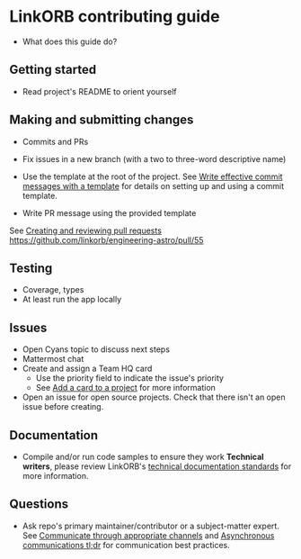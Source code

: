 # LinkORB contributing guide

- What does this guide do?

## Getting started

- Read project's README to orient yourself

## Making and submitting changes

- Commits and PRs
- Fix issues in a new branch (with a two to three-word descriptive name)
- Use the template at the root of the project. See [Write effective commit messages with a template](https://engineering.linkorb.com/topics/git/articles/commit-template) for details on setting up and using a commit template.

- Write PR message using the provided template

See [Creating and reviewing pull requests](https://engineering.linkorb.com/topics/git/articles/reviewing-pr/)
https://github.com/linkorb/engineering-astro/pull/55

## Testing

- Coverage, types
- At least run the app locally

## Issues

- Open Cyans topic to discuss next steps
- Mattermost chat
- Create and assign a Team HQ card
  - Use the priority field to indicate the issue's priority
  - See [Add a card to a project](https://engineering.linkorb.com/about/culture-handbook/project-cards/#add-a-card-to-a-project) for more information
- Open an issue for open source projects. Check that there isn't an open issue before creating.

## Documentation

- Compile and/or run code samples to ensure they work
**Technical writers**, please review LinkORB's [technical documentation standards](https://engineering.linkorb.com/topics/technical-documentation/articles/standards/) for more information.

## Questions

- Ask repo's primary maintainer/contributor or a subject-matter expert. See [Communicate through appropriate channels](https://engineering.linkorb.com/about/culture-handbook/first-day-and-week/#communicate-through-appropriate-channels) and [Asynchronous communications tl;dr](https://engineering.linkorb.com/about/culture-handbook/first-day-and-week/#asynchronous-communications-tldr) for communication best practices.